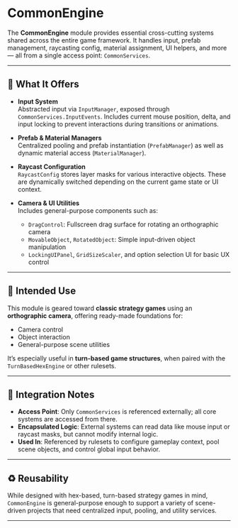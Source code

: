 # CommonEngine

The **CommonEngine** module provides essential cross-cutting systems shared across the entire game framework. It handles input, prefab management, raycasting config, material assignment, UI helpers, and more — all from a single access point: `CommonServices`.

---

## 🧩 What It Offers

- **Input System**  
  Abstracted input via `InputManager`, exposed through `CommonServices.InputEvents`. Includes current mouse position, delta, and input locking to prevent interactions during transitions or animations.

- **Prefab & Material Managers**  
  Centralized pooling and prefab instantiation (`PrefabManager`) as well as dynamic material access (`MaterialManager`).

- **Raycast Configuration**  
  `RaycastConfig` stores layer masks for various interactive objects. These are dynamically switched depending on the current game state or UI context.

- **Camera & UI Utilities**  
  Includes general-purpose components such as:
  - `DragControl`: Fullscreen drag surface for rotating an orthographic camera
  - `MovableObject`, `RotatedObject`: Simple input-driven object manipulation
  - `LockingUIPanel`, `GridSizeScaler`, and option selection UI for basic UX control

---

## 🎯 Intended Use

This module is geared toward **classic strategy games** using an **orthographic camera**, offering ready-made foundations for:
- Camera control
- Object interaction
- General-purpose scene utilities

It’s especially useful in **turn-based game structures**, when paired with the `TurnBasedHexEngine` or other rulesets.

---

## 🔗 Integration Notes

- **Access Point**: Only `CommonServices` is referenced externally; all core systems are accessed from there.
- **Encapsulated Logic**: External systems can read data like mouse input or raycast masks, but cannot modify internal logic.
- **Used In**: Referenced by rulesets to configure gameplay context, pool scene objects, and control global input behavior.

---

## ♻️ Reusability

While designed with hex-based, turn-based strategy games in mind, `CommonEngine` is general-purpose enough to support a variety of scene-driven projects that need centralized input, pooling, and utility services.

---
